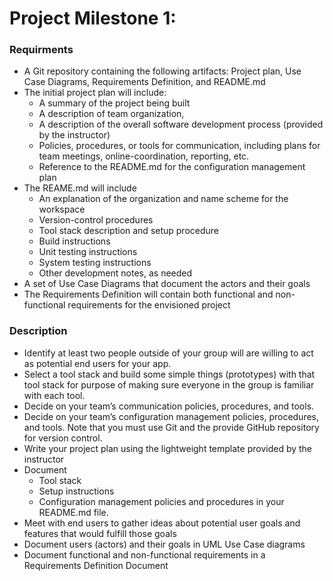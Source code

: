 # Project Milestone 1:

### Requirments

* A Git repository containing the following artifacts: Project plan, Use Case Diagrams, Requirements Definition, and README.md
* The initial project plan will include:
    * A summary of the project being built
    * A description of team organization,
    * A description of the overall software development process (provided by the instructor)
    * Policies, procedures, or tools for communication, including plans for team meetings, online-coordination, reporting, etc.
    * Reference to the README.md for the configuration management plan
* The REAME.md will include
    * An explanation of the organization and name scheme for the workspace
    * Version-control procedures
    * Tool stack description and setup procedure
    * Build instructions
    * Unit testing instructions
    * System testing instructions
    * Other development notes, as needed
* A set of Use Case Diagrams that document the actors and their goals
* The Requirements Definition will contain both functional and non-functional requirements for the envisioned project

### Description

* Identify at least two people outside of your group will are willing to act as potential end users for your app.
* Select a tool stack and build some simple things (prototypes) with that tool stack for purpose of making sure everyone in the group is familiar with each tool.
* Decide on your team’s communication policies, procedures, and tools.
* Decide on your team’s configuration management policies, procedures, and tools. Note that you must use Git and the provide GitHub repository for version control.
* Write your project plan using the lightweight template provided by the instructor
* Document
    * Tool stack
    * Setup instructions
    * Configuration management policies and procedures in your README.md file.
* Meet with end users to gather ideas about potential user goals and features that would fulfill those goals
* Document users (actors) and their goals in UML Use Case diagrams
* Document functional and non-functional requirements in a Requirements Definition Document

